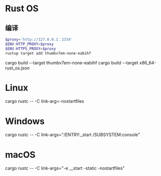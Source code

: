 # Rust OS

## 编译


```powershell
$proxy='http://127.0.0.1：2334'
$ENV:HTTP_PROXY=$proxy 
$ENV:HTTPS_PROXY=$proxy
rustup target add thumbv7em-none-eabihf
```

cargo build --target thumbv7em-none-eabihf
cargo build --target x86_64-rust_os.json

# Linux
cargo rustc -- -C link-arg=-nostartfiles
# Windows
cargo rustc -- -C link-args="/ENTRY:_start /SUBSYSTEM:console"
# macOS
cargo rustc -- -C link-args="-e __start -static -nostartfiles"


